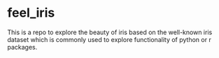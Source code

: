 # feel_iris
This is a repo to explore the beauty of iris based on the well-known iris dataset which is commonly used to explore functionality of python or r packages.

